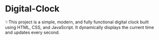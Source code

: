 # Digital-Clock
✨This project is a simple, modern, and fully functional digital clock built using HTML, CSS, and JavaScript. It dynamically displays the current time and updates every second.
